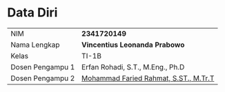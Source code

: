 # Data Diri

|  |  |
|--|--|
| NIM | **2341720149** |
| Nama Lengkap | **Vincentius Leonanda Prabowo** |
| Kelas | TI-1B |
| Dosen Pengampu 1 | Erfan Rohadi, S.T., M.Eng., Ph.D |
| Dosen Pengampu 2 | [Mohammad Faried Rahmat, S.ST., M.Tr.T](https://github.com/mrhmt80) |SDSDVSDV